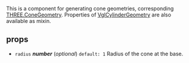 This is a component for generating cone geometries, corresponding [THREE.ConeGeometry](https://threejs.org/docs/index.html#api/geometries/ConeGeometry). Properties of [VglCylinderGeometry](vgl-cylinder-geometry) are also available as mixin. 



## props 
- `radius` ***number*** (*optional*) `default: 1` 
Radius of the cone at the base. 



